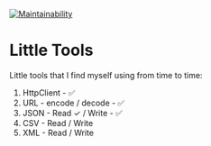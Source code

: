 [![Maintainability](https://api.codeclimate.com/v1/badges/ee79a5fb5fc75b3dcf0b/maintainability)](https://codeclimate.com/github/eliflores/little-tools-java/maintainability)

# Little Tools

Little tools that I find myself using from time to time:

1. HttpClient - ✅
1. URL - encode / decode - ✅
1. JSON - Read ✓ / Write - ✅
1. CSV - Read / Write
1. XML - Read / Write

